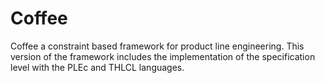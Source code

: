 # Coffee
Coffee  a constraint based framework for product line engineering. 
This version of the framework includes the implementation of the specification level with the PLEc and THLCL languages.


